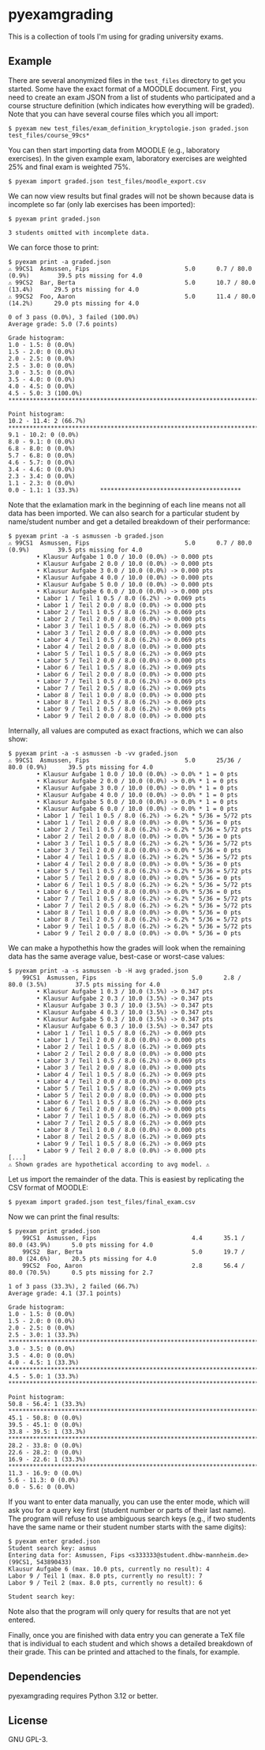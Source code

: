 # pyexamgrading
This is a collection of tools I'm using for grading university exams.

## Example
There are several anonymized files in the `test_files` directory to get you
started. Some have the exact format of a MOODLE document. First, you need to
create an exam JSON from a list of students who participated and a course
structure definition (which indicates how everything will be graded). Note that
you can have several course files which you all import:

```
$ pyexam new test_files/exam_definition_kryptologie.json graded.json test_files/course_99cs*
```

You can then start importing data from MOODLE (e.g., laboratory exercises). In
the given example exam, laboratory exercises are weighted 25% and final exam is
weighted 75%.

```
$ pyexam import graded.json test_files/moodle_export.csv
```

We can now view results but final grades will not be shown because data is
incomplete so far (only lab exercises has been imported):

```
$ pyexam print graded.json

3 students omitted with incomplete data.
```

We can force those to print:

```
$ pyexam print -a graded.json
⚠ 99CS1  Asmussen, Fips                           5.0      0.7 / 80.0 (0.9%)        39.5 pts missing for 4.0
⚠ 99CS2  Bar, Berta                               5.0      10.7 / 80.0 (13.4%)      29.5 pts missing for 4.0
⚠ 99CS2  Foo, Aaron                               5.0      11.4 / 80.0 (14.2%)      29.0 pts missing for 4.0

0 of 3 pass (0.0%), 3 failed (100.0%)
Average grade: 5.0 (7.6 points)

Grade histogram:
1.0 - 1.5: 0 (0.0%)
1.5 - 2.0: 0 (0.0%)
2.0 - 2.5: 0 (0.0%)
2.5 - 3.0: 0 (0.0%)
3.0 - 3.5: 0 (0.0%)
3.5 - 4.0: 0 (0.0%)
4.0 - 4.5: 0 (0.0%)
4.5 - 5.0: 3 (100.0%)     ********************************************************************************

Point histogram:
10.2 - 11.4: 2 (66.7%)    ********************************************************************************
9.1 - 10.2: 0 (0.0%)
8.0 - 9.1: 0 (0.0%)
6.8 - 8.0: 0 (0.0%)
5.7 - 6.8: 0 (0.0%)
4.6 - 5.7: 0 (0.0%)
3.4 - 4.6: 0 (0.0%)
2.3 - 3.4: 0 (0.0%)
1.1 - 2.3: 0 (0.0%)
0.0 - 1.1: 1 (33.3%)      ****************************************
```

Note that the exlamation mark in the beginning of each line means not all data
has been imported. We can also search for a particular student by name/student
number and get a detailed breakdown of their performance:

```
$ pyexam print -a -s asmussen -b graded.json
⚠ 99CS1  Asmussen, Fips                           5.0      0.7 / 80.0 (0.9%)        39.5 pts missing for 4.0
        • Klausur Aufgabe 1 0.0 / 10.0 (0.0%) -> 0.000 pts
        • Klausur Aufgabe 2 0.0 / 10.0 (0.0%) -> 0.000 pts
        • Klausur Aufgabe 3 0.0 / 10.0 (0.0%) -> 0.000 pts
        • Klausur Aufgabe 4 0.0 / 10.0 (0.0%) -> 0.000 pts
        • Klausur Aufgabe 5 0.0 / 10.0 (0.0%) -> 0.000 pts
        • Klausur Aufgabe 6 0.0 / 10.0 (0.0%) -> 0.000 pts
        • Labor 1 / Teil 1 0.5 / 8.0 (6.2%) -> 0.069 pts
        • Labor 1 / Teil 2 0.0 / 8.0 (0.0%) -> 0.000 pts
        • Labor 2 / Teil 1 0.5 / 8.0 (6.2%) -> 0.069 pts
        • Labor 2 / Teil 2 0.0 / 8.0 (0.0%) -> 0.000 pts
        • Labor 3 / Teil 1 0.5 / 8.0 (6.2%) -> 0.069 pts
        • Labor 3 / Teil 2 0.0 / 8.0 (0.0%) -> 0.000 pts
        • Labor 4 / Teil 1 0.5 / 8.0 (6.2%) -> 0.069 pts
        • Labor 4 / Teil 2 0.0 / 8.0 (0.0%) -> 0.000 pts
        • Labor 5 / Teil 1 0.5 / 8.0 (6.2%) -> 0.069 pts
        • Labor 5 / Teil 2 0.0 / 8.0 (0.0%) -> 0.000 pts
        • Labor 6 / Teil 1 0.5 / 8.0 (6.2%) -> 0.069 pts
        • Labor 6 / Teil 2 0.0 / 8.0 (0.0%) -> 0.000 pts
        • Labor 7 / Teil 1 0.5 / 8.0 (6.2%) -> 0.069 pts
        • Labor 7 / Teil 2 0.5 / 8.0 (6.2%) -> 0.069 pts
        • Labor 8 / Teil 1 0.0 / 8.0 (0.0%) -> 0.000 pts
        • Labor 8 / Teil 2 0.5 / 8.0 (6.2%) -> 0.069 pts
        • Labor 9 / Teil 1 0.5 / 8.0 (6.2%) -> 0.069 pts
        • Labor 9 / Teil 2 0.0 / 8.0 (0.0%) -> 0.000 pts
```

Internally, all values are computed as exact fractions, which we can also show:

```
$ pyexam print -a -s asmussen -b -vv graded.json
⚠ 99CS1  Asmussen, Fips                           5.0      25/36 / 80.0 (0.9%)      39.5 pts missing for 4.0
        • Klausur Aufgabe 1 0.0 / 10.0 (0.0%) -> 0.0% * 1 = 0 pts
        • Klausur Aufgabe 2 0.0 / 10.0 (0.0%) -> 0.0% * 1 = 0 pts
        • Klausur Aufgabe 3 0.0 / 10.0 (0.0%) -> 0.0% * 1 = 0 pts
        • Klausur Aufgabe 4 0.0 / 10.0 (0.0%) -> 0.0% * 1 = 0 pts
        • Klausur Aufgabe 5 0.0 / 10.0 (0.0%) -> 0.0% * 1 = 0 pts
        • Klausur Aufgabe 6 0.0 / 10.0 (0.0%) -> 0.0% * 1 = 0 pts
        • Labor 1 / Teil 1 0.5 / 8.0 (6.2%) -> 6.2% * 5/36 = 5/72 pts
        • Labor 1 / Teil 2 0.0 / 8.0 (0.0%) -> 0.0% * 5/36 = 0 pts
        • Labor 2 / Teil 1 0.5 / 8.0 (6.2%) -> 6.2% * 5/36 = 5/72 pts
        • Labor 2 / Teil 2 0.0 / 8.0 (0.0%) -> 0.0% * 5/36 = 0 pts
        • Labor 3 / Teil 1 0.5 / 8.0 (6.2%) -> 6.2% * 5/36 = 5/72 pts
        • Labor 3 / Teil 2 0.0 / 8.0 (0.0%) -> 0.0% * 5/36 = 0 pts
        • Labor 4 / Teil 1 0.5 / 8.0 (6.2%) -> 6.2% * 5/36 = 5/72 pts
        • Labor 4 / Teil 2 0.0 / 8.0 (0.0%) -> 0.0% * 5/36 = 0 pts
        • Labor 5 / Teil 1 0.5 / 8.0 (6.2%) -> 6.2% * 5/36 = 5/72 pts
        • Labor 5 / Teil 2 0.0 / 8.0 (0.0%) -> 0.0% * 5/36 = 0 pts
        • Labor 6 / Teil 1 0.5 / 8.0 (6.2%) -> 6.2% * 5/36 = 5/72 pts
        • Labor 6 / Teil 2 0.0 / 8.0 (0.0%) -> 0.0% * 5/36 = 0 pts
        • Labor 7 / Teil 1 0.5 / 8.0 (6.2%) -> 6.2% * 5/36 = 5/72 pts
        • Labor 7 / Teil 2 0.5 / 8.0 (6.2%) -> 6.2% * 5/36 = 5/72 pts
        • Labor 8 / Teil 1 0.0 / 8.0 (0.0%) -> 0.0% * 5/36 = 0 pts
        • Labor 8 / Teil 2 0.5 / 8.0 (6.2%) -> 6.2% * 5/36 = 5/72 pts
        • Labor 9 / Teil 1 0.5 / 8.0 (6.2%) -> 6.2% * 5/36 = 5/72 pts
        • Labor 9 / Teil 2 0.0 / 8.0 (0.0%) -> 0.0% * 5/36 = 0 pts
```

We can make a hypothethis how the grades will look when the remaining data has
the same average value, best-case or worst-case values:

```
$ pyexam print -a -s asmussen -b -H avg graded.json
    99CS1  Asmussen, Fips                           5.0      2.8 / 80.0 (3.5%)        37.5 pts missing for 4.0
        • Klausur Aufgabe 1 0.3 / 10.0 (3.5%) -> 0.347 pts
        • Klausur Aufgabe 2 0.3 / 10.0 (3.5%) -> 0.347 pts
        • Klausur Aufgabe 3 0.3 / 10.0 (3.5%) -> 0.347 pts
        • Klausur Aufgabe 4 0.3 / 10.0 (3.5%) -> 0.347 pts
        • Klausur Aufgabe 5 0.3 / 10.0 (3.5%) -> 0.347 pts
        • Klausur Aufgabe 6 0.3 / 10.0 (3.5%) -> 0.347 pts
        • Labor 1 / Teil 1 0.5 / 8.0 (6.2%) -> 0.069 pts
        • Labor 1 / Teil 2 0.0 / 8.0 (0.0%) -> 0.000 pts
        • Labor 2 / Teil 1 0.5 / 8.0 (6.2%) -> 0.069 pts
        • Labor 2 / Teil 2 0.0 / 8.0 (0.0%) -> 0.000 pts
        • Labor 3 / Teil 1 0.5 / 8.0 (6.2%) -> 0.069 pts
        • Labor 3 / Teil 2 0.0 / 8.0 (0.0%) -> 0.000 pts
        • Labor 4 / Teil 1 0.5 / 8.0 (6.2%) -> 0.069 pts
        • Labor 4 / Teil 2 0.0 / 8.0 (0.0%) -> 0.000 pts
        • Labor 5 / Teil 1 0.5 / 8.0 (6.2%) -> 0.069 pts
        • Labor 5 / Teil 2 0.0 / 8.0 (0.0%) -> 0.000 pts
        • Labor 6 / Teil 1 0.5 / 8.0 (6.2%) -> 0.069 pts
        • Labor 6 / Teil 2 0.0 / 8.0 (0.0%) -> 0.000 pts
        • Labor 7 / Teil 1 0.5 / 8.0 (6.2%) -> 0.069 pts
        • Labor 7 / Teil 2 0.5 / 8.0 (6.2%) -> 0.069 pts
        • Labor 8 / Teil 1 0.0 / 8.0 (0.0%) -> 0.000 pts
        • Labor 8 / Teil 2 0.5 / 8.0 (6.2%) -> 0.069 pts
        • Labor 9 / Teil 1 0.5 / 8.0 (6.2%) -> 0.069 pts
        • Labor 9 / Teil 2 0.0 / 8.0 (0.0%) -> 0.000 pts
[...]
⚠ Shown grades are hypothetical according to avg model. ⚠
```

Let us import the remainder of the data. This is easiest by replicating the CSV
format of MOODLE:

```
$ pyexam import graded.json test_files/final_exam.csv
```

Now we can print the final results:

```
$ pyexam print graded.json
    99CS1  Asmussen, Fips                           4.4      35.1 / 80.0 (43.9%)      5.0 pts missing for 4.0
    99CS2  Bar, Berta                               5.0      19.7 / 80.0 (24.6%)      20.5 pts missing for 4.0
    99CS2  Foo, Aaron                               2.8      56.4 / 80.0 (70.5%)      0.5 pts missing for 2.7

1 of 3 pass (33.3%), 2 failed (66.7%)
Average grade: 4.1 (37.1 points)

Grade histogram:
1.0 - 1.5: 0 (0.0%)
1.5 - 2.0: 0 (0.0%)
2.0 - 2.5: 0 (0.0%)
2.5 - 3.0: 1 (33.3%)      ********************************************************************************
3.0 - 3.5: 0 (0.0%)
3.5 - 4.0: 0 (0.0%)
4.0 - 4.5: 1 (33.3%)      ********************************************************************************
4.5 - 5.0: 1 (33.3%)      ********************************************************************************

Point histogram:
50.8 - 56.4: 1 (33.3%)    ********************************************************************************
45.1 - 50.8: 0 (0.0%)
39.5 - 45.1: 0 (0.0%)
33.8 - 39.5: 1 (33.3%)    ********************************************************************************
28.2 - 33.8: 0 (0.0%)
22.6 - 28.2: 0 (0.0%)
16.9 - 22.6: 1 (33.3%)    ********************************************************************************
11.3 - 16.9: 0 (0.0%)
5.6 - 11.3: 0 (0.0%)
0.0 - 5.6: 0 (0.0%)
```

If you want to enter data manually, you can use the enter mode, which will ask
you for a query key first (student number or parts of their last name). The
program will refuse to use ambiguous search keys (e.g., if two students have
the same name or their student number starts with the same digits):

```
$ pyexam enter graded.json
Student search key: asmus
Entering data for: Asmussen, Fips <s333333@student.dhbw-mannheim.de> (99CS1, 543890433)
Klausur Aufgabe 6 (max. 10.0 pts, currently no result): 4
Labor 9 / Teil 1 (max. 8.0 pts, currently no result): 7
Labor 9 / Teil 2 (max. 8.0 pts, currently no result): 6

Student search key:
```

Note also that the program will only query for results that are not yet entered.

Finally, once you are finished with data entry you can generate a TeX file that
is individual to each student and which shows a detailed breakdown of their
grade. This can be printed and attached to the finals, for example.

## Dependencies
pyexamgrading requires Python 3.12 or better.

## License
GNU GPL-3.
